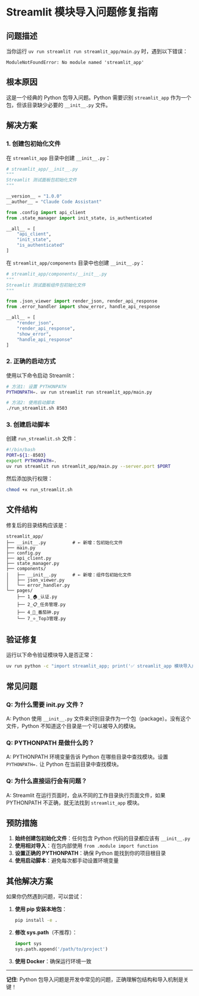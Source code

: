 # Streamlit 模块导入问题修复指南

## 问题描述

当你运行 `uv run streamlit run streamlit_app/main.py` 时，遇到以下错误：

```
ModuleNotFoundError: No module named 'streamlit_app'
```

## 根本原因

这是一个经典的 Python 包导入问题。Python 需要识别 `streamlit_app` 作为一个包，但该目录缺少必要的 `__init__.py` 文件。

## 解决方案

### 1. 创建包初始化文件

在 `streamlit_app` 目录中创建 `__init__.py`：

```python
# streamlit_app/__init__.py
"""
Streamlit 测试面板包初始化文件
"""

__version__ = "1.0.0"
__author__ = "Claude Code Assistant"

from .config import api_client
from .state_manager import init_state, is_authenticated

__all__ = [
    "api_client",
    "init_state",
    "is_authenticated"
]
```

在 `streamlit_app/components` 目录中也创建 `__init__.py`：

```python
# streamlit_app/components/__init__.py
"""
Streamlit 测试面板组件包初始化文件
"""

from .json_viewer import render_json, render_api_response
from .error_handler import show_error, handle_api_response

__all__ = [
    "render_json",
    "render_api_response",
    "show_error",
    "handle_api_response"
]
```

### 2. 正确的启动方式

使用以下命令启动 Streamlit：

```bash
# 方法1: 设置 PYTHONPATH
PYTHONPATH=. uv run streamlit run streamlit_app/main.py

# 方法2: 使用启动脚本
./run_streamlit.sh 8503
```

### 3. 创建启动脚本

创建 `run_streamlit.sh` 文件：

```bash
#!/bin/bash
PORT=${1:-8503}
export PYTHONPATH=.
uv run streamlit run streamlit_app/main.py --server.port $PORT
```

然后添加执行权限：
```bash
chmod +x run_streamlit.sh
```

## 文件结构

修复后的目录结构应该是：

```
streamlit_app/
├── __init__.py          # ← 新增：包初始化文件
├── main.py
├── config.py
├── api_client.py
├── state_manager.py
├── components/
│   ├── __init__.py      # ← 新增：组件包初始化文件
│   ├── json_viewer.py
│   └── error_handler.py
└── pages/
    ├── 1_🏠_认证.py
    ├── 2_📋_任务管理.py
    ├── 4_🍅_番茄钟.py
    └── 7_⭐_Top3管理.py
```

## 验证修复

运行以下命令验证模块导入是否正常：

```bash
uv run python -c "import streamlit_app; print('✅ streamlit_app 模块导入成功!')"
```

## 常见问题

### Q: 为什么需要 __init__.py 文件？
A: Python 使用 `__init__.py` 文件来识别目录作为一个包（package）。没有这个文件，Python 不知道这个目录是一个可以被导入的模块。

### Q: PYTHONPATH 是做什么的？
A: PYTHONPATH 环境变量告诉 Python 在哪些目录中查找模块。设置 `PYTHONPATH=.` 让 Python 在当前目录中查找模块。

### Q: 为什么直接运行会有问题？
A: Streamlit 在运行页面时，会从不同的工作目录执行页面文件，如果 PYTHONPATH 不正确，就无法找到 `streamlit_app` 模块。

## 预防措施

1. **始终创建包初始化文件**：任何包含 Python 代码的目录都应该有 `__init__.py`
2. **使用相对导入**：在包内部使用 `from .module import function`
3. **设置正确的 PYTHONPATH**：确保 Python 能找到你的项目根目录
4. **使用启动脚本**：避免每次都手动设置环境变量

## 其他解决方案

如果你仍然遇到问题，可以尝试：

1. **使用 pip 安装本地包**：
   ```bash
   pip install -e .
   ```

2. **修改 sys.path**（不推荐）：
   ```python
   import sys
   sys.path.append('/path/to/project')
   ```

3. **使用 Docker**：确保运行环境一致

---

**记住**: Python 包导入问题是开发中常见的问题，正确理解包结构和导入机制是关键！